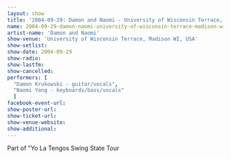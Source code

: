 ```yaml
---
layout: show
title: '2004-09-29: Damon and Naomi - University of Wisconsin Terrace, Madison WI, USA'
name: 2004-09-29-damon-naomi-university-of-wisconsin-terrace-madison-wi-usa
artist-name: 'Damon and Naomi'
show-venue: 'University of Wisconsin Terrace, Madison WI, USA'
show-setlist: 
show-date: 2004-09-29
show-radio: 
show-lastfm: 
show-cancelled: 
performers: [
  "Damon Krukowski - guitar/vocals",
  "Naomi Yang - keyboards/bass/vocals"
  ]
facebook-event-url: 
show-poster-url: 
show-ticket-url: 
show-venue-website: 
show-additional: 
---
```


Part of "Yo La Tengos Swing State Tour